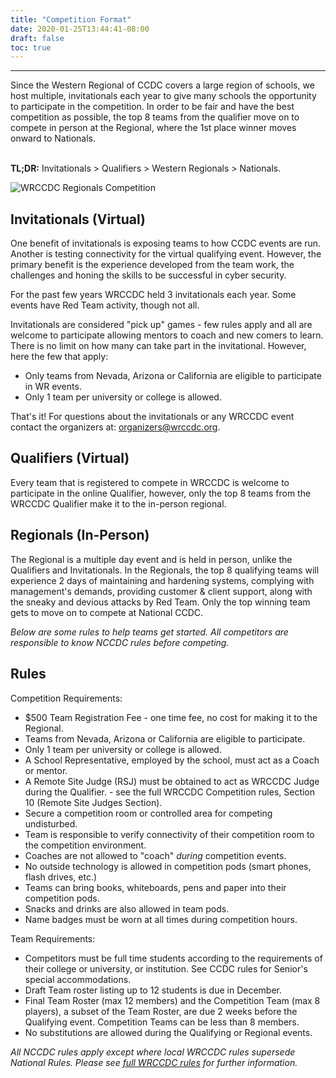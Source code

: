 ```yaml
---
title: "Competition Format"
date: 2020-01-25T13:44:41-08:00
draft: false
toc: true
---
```

<hr>
Since the Western Regional of CCDC covers a large region of schools, we host multiple, invitationals each year to give many schools the opportunity to participate in the competition. <!--more-->In order to be fair and have the best competition as possible, the top 8 teams from the qualifier move on to compete in person at the Regional, where the 1st place winner moves onward to Nationals.

<br>**TL;DR:** Invitationals > Qualifiers > Western Regionals > Nationals.

![WRCCDC Regionals Competition](/images/rules1.jpg)
## Invitationals (Virtual)
One benefit of invitationals is exposing teams to how CCDC events are run. Another is testing connectivity for the virtual qualifying event. However, the primary benefit is the experience developed from the team work, the challenges and honing the skills to be successful in cyber security.

For the past few years WRCCDC held 3 invitationals each year. Some events have Red Team activity, though not all.  

Invitationals are considered "pick up" games - few rules apply and all are welcome to participate allowing mentors to coach and new comers to learn. There is no limit on how many can take part in the invitational.  However, here the few that apply:

  * Only teams from Nevada, Arizona or California are eligible to participate in WR events.
  * Only 1 team per university or college is allowed.​

That's it!  For questions about the invitationals or any WRCCDC event contact the organizers at: organizers@wrccdc.org.

## Qualifiers (Virtual)                                                       
Every team that is registered to compete in WRCCDC is welcome to participate in the online Qualifier, however, only the top 8 teams from the WRCCDC Qualifier make it to the in-person regional.
​
## Regionals (In-Person)
The Regional is a multiple day event and is held in person, unlike the Qualifiers and Invitationals. In the Regionals, the top 8 qualifying teams will experience 2 days of maintaining and hardening systems, complying with management's demands, providing customer & client support, along with the sneaky and devious attacks by Red Team. Only the top winning team gets to move on to compete at National CCDC.

*Below are some rules to help teams get started.  All competitors are responsible to know NCCDC rules before competing.*

## Rules
Competition Requirements:

  * $500 Team Registration Fee  - one time fee, no cost for making it to the Regional.
  * Teams from Nevada, Arizona or California are eligible to participate.
  * Only 1 team per university or college is allowed.
  * A School Representative, employed by the school, must act as a Coach or mentor.
  * A Remote Site Judge (RSJ) must be obtained to act as WRCCDC Judge during the Qualifier. - see the full WRCCDC Competition rules, Section 10 (Remote Site Judges Section).
  * Secure a competition room or controlled area for competing undisturbed.
  * Team is responsible to verify connectivity of their competition room to the competition environment.
  * Coaches are not allowed to "coach" _during_ competition events.
  * No outside technology is allowed in competition pods (smart phones, flash drives, etc.)
  * Teams can bring books, whiteboards, pens and paper into their competition pods.
  * Snacks and drinks are also allowed in team pods.
  * Name badges must be worn at all times during competition hours.

Team Requirements:

  * Competitors must be full time students according to the requirements of their college or university, or institution. See CCDC rules for Senior's special accommodations.
  * Draft Team roster listing up to 12 students is due in December.
  * Final Team Roster (max 12 members) and the Competition Team (max 8 players), a subset of the Team Roster, are due 2 weeks before the Qualifying event. Competition Teams can be less than 8 members.
  * No substitutions are allowed during the Qualifying or Regional events.

  *All NCCDC rules apply except where local WRCCDC rules supersede National Rules. Please see [full WRCCDC rules](/about/rules/) for further information.*
